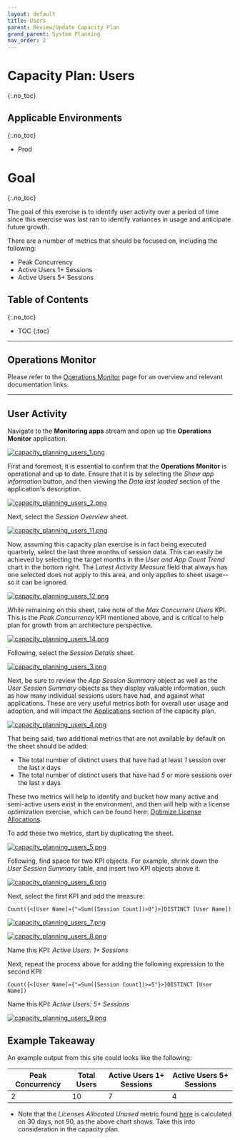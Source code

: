```yaml
---
layout: default
title: Users
parent: Review/Update Capacity Plan
grand_parent: System Planning
nav_order: 2
---
```


# Capacity Plan: Users <i class="fas fa-dolly-flatbed fa-xs" title="Shipped | Native Capability"></i>
{:.no_toc}

## Applicable Environments
{:.no_toc}
- Prod

# Goal
{:.no_toc}

The goal of this exercise is to identify user activity over a period of time since this exercise was last ran to identify variances in usage and anticipate future growth.

There are a number of metrics that should be focused on, including the following:

- Peak Concurrency
- Active Users 1+ Sessions
- Active Users 5+ Sessions

## Table of Contents
{:.no_toc}

* TOC
{:toc}

-------------------------

## Operations Monitor

Please refer to the [Operations Monitor](../../tooling/operations_monitor.md) page for an overview and relevant documentation links.

-------------------------

## User Activity

Navigate to the **Monitoring apps** stream and open up the **Operations Monitor** application.

[![capacity_planning_users_1.png](images/capacity_planning_users_1.png)](https://raw.githubusercontent.com/qs-admin-guide/qs-admin-guide/master/docs/system_planning/review_update_capacity_plan/images/capacity_planning_users_1.png)

First and foremost, it is essential to confirm that the **Operations Monitor** is operational and up to date. Ensure that it is by selecting the _Show app information_ button, and then viewing the _Data last loaded_ section of the application's description.

[![capacity_planning_users_2.png](images/capacity_planning_users_2.png)](https://raw.githubusercontent.com/qs-admin-guide/qs-admin-guide/master/docs/system_planning/review_update_capacity_plan/images/capacity_planning_users_2.png)

Next, select the _Session Overview_ sheet.

[![capacity_planning_users_11.png](images/capacity_planning_users_11.png)](https://raw.githubusercontent.com/qs-admin-guide/qs-admin-guide/master/docs/system_planning/review_update_capacity_plan/images/capacity_planning_users_11.png)

Now, assuming this capacity plan exercise is in fact being executed quarterly, select the last three months of session data. This can easily be achieved by selecting the target months in the _User and App Count Trend_ chart in the bottom right. The _Latest Activity Measure_ field that always has one selected does not apply to this area, and only applies to sheet usage--so it can be ignored.

[![capacity_planning_users_12.png](images/capacity_planning_users_12.png)](https://raw.githubusercontent.com/qs-admin-guide/qs-admin-guide/master/docs/system_planning/review_update_capacity_plan/images/capacity_planning_users_12.png)

While remaining on this sheet, take note of the _Max Concurrent Users_ KPI. This is the _Peak Concurrency_ KPI mentioned above, and is critical to help plan for growth from an architecture perspective.

[![capacity_planning_users_14.png](images/capacity_planning_users_14.png)](https://raw.githubusercontent.com/qs-admin-guide/qs-admin-guide/master/docs/system_planning/review_update_capacity_plan/images/capacity_planning_users_14.png)

Following, select the _Session Details_ sheet.

[![capacity_planning_users_3.png](images/capacity_planning_users_3.png)](https://raw.githubusercontent.com/qs-admin-guide/qs-admin-guide/master/docs/system_planning/review_update_capacity_plan/images/capacity_planning_users_3.png)

Next, be sure to review the _App Session Summary_ object as well as the _User Session Summary_ objects as they display valuable information, such as how many individual sessions users have had, and against what applications. These are very useful metrics both for overall user usage and adoption, and will impact the [Applications](applications.md) section of the capacity plan.

[![capacity_planning_users_4.png](images/capacity_planning_users_4.png)](https://raw.githubusercontent.com/qs-admin-guide/qs-admin-guide/master/docs/system_planning/review_update_capacity_plan/images/capacity_planning_users_4.png)

That being said, two additional metrics that are not available by default on the sheet should be added:

  - The total number of distinct users that have had at least _1_ session over the last _x_ days
  - The total number of distinct users that have had _5_ or more sessions over the last _x_ days
  
These two metrics will help to identify and bucket how many active and semi-active users exist in the environment, and then will help with a license optimization exercise, which can be found here: [Optimize License Allocations](../../licensing/optimize_license_allocations.md).

To add these two metrics, start by duplicating the sheet.

[![capacity_planning_users_5.png](images/capacity_planning_users_5.png)](https://raw.githubusercontent.com/qs-admin-guide/qs-admin-guide/master/docs/system_planning/review_update_capacity_plan/images/capacity_planning_users_5.png)

Following, find space for two KPI objects. For example, shrink down the _User Session Summary_ table, and insert two KPI objects above it.

[![capacity_planning_users_6.png](images/capacity_planning_users_6.png)](https://raw.githubusercontent.com/qs-admin-guide/qs-admin-guide/master/docs/system_planning/review_update_capacity_plan/images/capacity_planning_users_6.png)

Next, select the first KPI and add the measure:

`Count({<[User Name]={"=Sum([Session Count])>0"}>}DISTINCT [User Name])`

[![capacity_planning_users_7.png](images/capacity_planning_users_7.png)](https://raw.githubusercontent.com/qs-admin-guide/qs-admin-guide/master/docs/system_planning/review_update_capacity_plan/images/capacity_planning_users_7.png)

[![capacity_planning_users_8.png](images/capacity_planning_users_8.png)](https://raw.githubusercontent.com/qs-admin-guide/qs-admin-guide/master/docs/system_planning/review_update_capacity_plan/images/capacity_planning_users_8.png)

Name this KPI: _Active Users: 1+ Sessions_

Next, repeat the process above for adding the following expression to the second KPI:

`Count({<[User Name]={"=Sum([Session Count])>=5"}>}DISTINCT [User Name])`

Name this KPI: _Active Users: 5+ Sessions_

[![capacity_planning_users_9.png](images/capacity_planning_users_9.png)](https://raw.githubusercontent.com/qs-admin-guide/qs-admin-guide/master/docs/system_planning/review_update_capacity_plan/images/capacity_planning_users_9.png)

## Example Takeaway

An example output from this site could looks like the following: 

| Peak Concurrency | Total Users | Active Users 1+ Sessions | Active Users 5+ Sessions |
|------------------|-------------|--------------------------|--------------------------|
| 2                | 10          | 7                        | 4                        |

* Note that the _Licenses Allocated Unused_ metric found [here](/licenses.md) is calculated on 30 days, not 90, as the above chart shows. Take this into consideration in the capacity plan.
